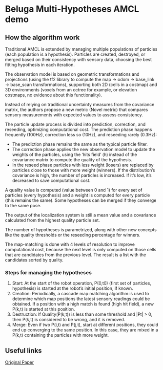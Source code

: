 # Beluga Multi-Hypotheses AMCL demo

## How the algorithm work

Traditional AMCL is extended by managing multiple populations of particles (each population is a hypothesis). Particles are created, destroyed, or merged based on their consistency with sensory data, choosing the best fitting hypothesis in each iteration.

The observation model is based on geometric transformations and projections (using the tf2 library to compute the map → odom → base_link → base_scan transformations), supporting both 2D (cells in a costmap) and 3D environments (voxels from an octree for example, or elevation costmaps, no evidence about this functionality).

Instead of relying on traditional uncertainty measures from the covariance matrix, the authors propose a new metric (Novel metric) that compares sensory measurements with expected values to assess consistency.

The particle update process is divided into prediction, correction, and reseeding, optimizing computational cost. The prediction phase happens frequently (100Hz), correction less so (10Hz), and reseeding rarely (0.3Hz):
- The prediction phase remains the same as the typical particle filter.
- The correction phase applies the new observation model to update the weights of the particles, using the ‘hits field’ (h) instead of the covariance matrix to compute the quality of the hypothesis.
- In the reseed phase particles with less weight (losers) are replaced by particles close to those with more weight (winners). If the distribution’s covariance is high, the number of particles is increased. If it’s low, it’s decreased to save computational cost.

A quality value is computed (value between 0 and 1) for every set of particles (every hypothesis) and a weight is computed for every particle (this remains the same). Some hypotheses can be merged if they converge to the same pose.

The output of the localization system is still a mean value and a covariance calculated from the highest quality particle set.

The number of hypotheses is parametrized, along with other new concepts like the quality thresholds or the reseeding percentage for winners.

The map-matching is done with 4 levels of resolution to improve computational cost, because the next level is only computed on those cells that are candidates from the previous level. The result is a list with the candidates sorted by quality.

### Steps for managing the hypotheses

1. Start: At the start of the robot operation, P(0,t0) (first set of particles, hypothesis) is started at the robot’s initial position, if known.
2. Creation: Periodically, a cascade map matching algorithm is used to determine which map positions the latest sensory readings could be obtained. If a position with a high match is found (high hit field), a new P(k,t) is started at this position.
3. Destruction: If Quality(P(k,t)) is less than some threshold and |Pt| > 0, then P(k,t) is considered to be wrong, and it is removed.
4. Merge: Even if two P(i,t) and P(j,t), start at different positions, they could end up converging to the same position. In this case, they are mixed in a P(k,t) containing the particles with more weight.

## Useful links

[Original Paper](https://arxiv.org/pdf/2209.07586)
